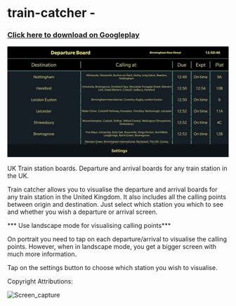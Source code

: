 # train-catcher - 

### [Click here to download on Googleplay](https://play.google.com/store/apps/details?id=com.uk.traincatcher)

![Screen_capture](./screenshots/screenshot_03.jpg)

UK Train station boards. Departure and arrival boards for any train station in the UK.

Train catcher allows you to visualise the departure and arrival boards for any train station in the United Kingdom. It also includes all the calling points between origin and destination. Just select which station you which to see and whether you wish a departure or arrival screen.

*** Use landscape mode for visualising calling points***

On portrait you need to tap on each departure/arrival to visualise the calling points. However, when in landscape mode, you get a bigger screen with much more information.

Tap on the settings button to choose which station you wish to visualise.

Copyright Attributions:

![Screen_capture](./screenshots/screenshot_01_.jpg)
